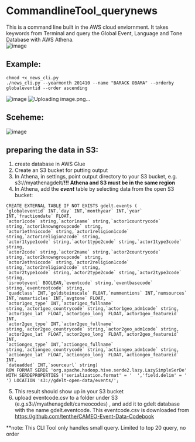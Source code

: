 # CommandlineTool_querynews

This is a command line built in the AWS cloud enviornment. It takes keywords from Terminal and query the Global Event, Language and Tone Database with AWS Athena.<br>
![image](https://user-images.githubusercontent.com/39500675/138535294-7c816c03-e831-4f64-8107-3968aa00160e.png)
## Example:
```
chmod +x news_cli.py
./news_cli.py --yearmonth 201410 --name "BARACK OBAMA" --orderby globaleventid --order ascending
```
![image](https://user-images.githubusercontent.com/39500675/137047604-c8344c93-91c6-4a4b-a1f0-a78b9d3776d3.png)
![Uploading image.png…]()

## Sceheme:
![image](https://user-images.githubusercontent.com/39500675/137047902-da75d41e-c4fd-49eb-9fa6-889fe4a81fee.png)


## preparing the data in S3:
1. create database in AWS Glue
2. Create an S3 bucket for putting output
3. In Athena, in settings, point output directory to your S3 bucket, e.g. s3://myathenagdelt/**!!! Athena and S3 must be in the same region**
4. In Athena, add the **_event_** table by selecting data from the open S3 bucket:
  ```
  CREATE EXTERNAL TABLE IF NOT EXISTS gdelt.events (
  `globaleventid` INT,`day` INT,`monthyear` INT,`year` INT,`fractiondate` FLOAT,
  `actor1code` string,`actor1name` string,`actor1countrycode` string,`actor1knowngroupcode` string,
  `actor1ethniccode` string,`actor1religion1code` string,`actor1religion2code` string,
  `actor1type1code` string,`actor1type2code` string,`actor1type3code` string,
  `actor2code` string,`actor2name` string,`actor2countrycode` string,`actor2knowngroupcode` string,
  `actor2ethniccode` string,`actor2religion1code` string,`actor2religion2code` string,
  `actor2type1code` string,`actor2type2code` string,`actor2type3code` string,
  `isrootevent` BOOLEAN,`eventcode` string,`eventbasecode` string,`eventrootcode` string,
  `quadclass` INT,`goldsteinscale` FLOAT,`nummentions` INT,`numsources` INT,`numarticles` INT,`avgtone` FLOAT,
  `actor1geo_type` INT,`actor1geo_fullname` string,`actor1geo_countrycode` string,`actor1geo_adm1code` string,
  `actor1geo_lat` FLOAT,`actor1geo_long` FLOAT,`actor1geo_featureid` INT,
  `actor2geo_type` INT,`actor2geo_fullname` string,`actor2geo_countrycode` string,`actor2geo_adm1code` string,
  `actor2geo_lat` FLOAT,`actor2geo_long` FLOAT,`actor2geo_featureid` INT,
  `actiongeo_type` INT,`actiongeo_fullname` string,`actiongeo_countrycode` string,`actiongeo_adm1code` string,
  `actiongeo_lat` FLOAT,`actiongeo_long` FLOAT,`actiongeo_featureid` INT,
  `dateadded` INT,`sourceurl` string) 
  ROW FORMAT SERDE 'org.apache.hadoop.hive.serde2.lazy.LazySimpleSerDe' 
  WITH SERDEPROPERTIES ('serialization.format' = '	','field.delim' = '	') LOCATION 's3://gdelt-open-data/events/';
  ```
5. This result should show up in your S3 bucket
6. upload eventcode.csv to a folder under S3 (e.g.s3://myathenagdelt/cameocodes)  , and add it to gdelt database with the name gdelt.eventcode.
   This eventcode.csv is downloaded from https://github.com/tenthe/CAMEO-Event-Data-Codebook





**note:
This CLI Tool only handles small query. Limited to top 20 query, no order

